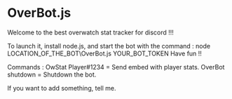 # OverBot.js
Welcome to the best overwatch stat tracker for discord !!!

To launch it, install node.js, and start the bot with the command : node LOCATION_OF_THE_BOT\OverBot.js YOUR_BOT_TOKEN
Have fun !!

Commands :
OwStat Player#1234 = Send embed with player stats.
OverBot shutdown = Shutdown the bot.

If you want to add something, tell me. 